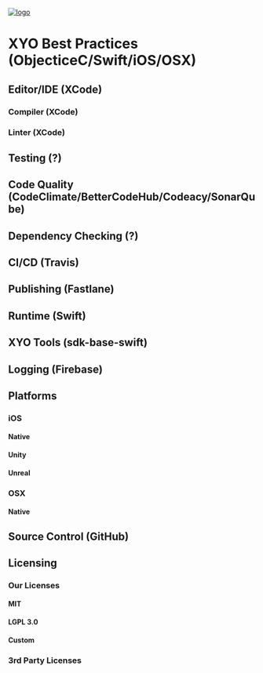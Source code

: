 [logo]: https://cdn.xy.company/img/brand/XY_Logo_GitHub.png

[![logo]](https://xy.company)

# XYO Best Practices (ObjecticeC/Swift/iOS/OSX)
## Editor/IDE (XCode)
### Compiler (XCode)
### Linter (XCode)
## Testing (?)
## Code Quality (CodeClimate/BetterCodeHub/Codeacy/SonarQube)
## Dependency Checking (?)
## CI/CD (Travis)
## Publishing (Fastlane)
## Runtime (Swift)
## XYO Tools (sdk-base-swift)
## Logging (Firebase)
## Platforms
### iOS
#### Native
#### Unity
#### Unreal
### OSX
#### Native
## Source Control (GitHub)
## Licensing
### Our Licenses
#### MIT
#### LGPL 3.0
#### Custom
### 3rd Party Licenses

